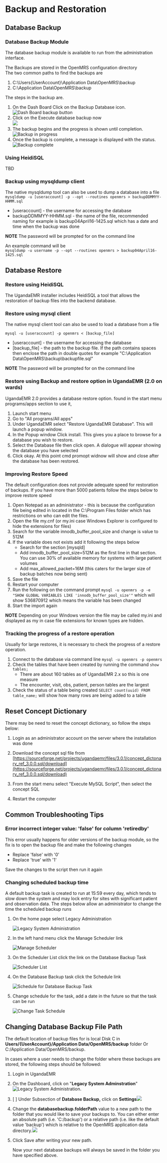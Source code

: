 # Backup and Restoration

## Database Backup

### Database Backup Module

The database backup module is available to run from the administration interface.

The Backups are stored in the OpenMRS configuration directory  
The two common paths to find the backups are  
1. C:\Users{UserAccount}\Application Data\OpenMRS\backup  
2. C:\Application Data\OpenMRS\backup

The steps in the backup are.  
1. On the Dash Board Click on the Backup Database icon.  
![Dash Board backup button](../images/backup1.0.jpg)  
2. Click on the Execute database backup now  
![](../images/backup2.jpg)  
3. The backup begins and the progress is shown until completion.  
![Backup in progress](../images/backup3.jpg)  
4. Once the backup is complete, a message is displayed with the status.  
![Backup complete](../images/backup4.jpg)

### Using HeidiSQL

TBD

### Backup using mysqldump client

The native mysqldump tool can also be used to dump a database into a file  
`mysqldump -u [useraccount] -p --opt --routines openmrs > backupDDMMYY-HHMM.sql`

* \[useraccount\] - the username for accessing the database
* backupDDMMYY-HHMM.sql - the name of the file, recommended naming for example is backup04April16-1425.sql which has a date and time when the backup was done

**NOTE** The password will be prompted for on the command line

An example command will be  
`mysqldump -u username -p --opt --routines openmrs > backup04April16-1425.sql`

## Database Restore

### Restore using HeidiSQL

The UgandaEMR installer includes HeidiSQL a tool that allows the restoration of backup files into the backend database.

### Restore using mysql client

The native mysql client tool can also be used to load a database from a file

`mysql -u [useraccount] -p openmrs < [backup_file]`

* \[useraccount\] - the username for accessing the database
* \[backup\_file\] - the path to the backup file. If the path contains spaces then enclose the path in double quotes for example "C:\Application Data\OpenMRS\backup\backupfile.sql"

**NOTE** The password will be prompted for on the command line

### **Restore using Backup and restore option in UgandaEMR \(2.0 on wards\)**

UgandaEMR 2.0 provides a database restore option. found in the start menu programs/apps section to use it,

1. Launch start menu 
2. Go to "All programs/All apps"
3. Under UgandaEMR select "Restore UgandaEMR Database". This will launch a popup window.
4. In the Popup window Click install. This gives  you a place to browse for a database you wish to restore.
5. Select the Database file then click open. A dialogue will appear showing the database you have selected
6. Click okay.  At this point cmd promopt widnow will show and close after the database has been restored.

### Improving Restore Speed

The default configuration does not provide adequate speed for restoration of backups. If you have more than 5000 patients follow the steps below to improve restore speed

1. Open Notepad as an administrator - this is because the configuration file being edited in located in the C:\Program Files folder which has restrictions on who can edit the files. 
2. Open the file my.cnf \(or my.ini case Windows Explorer is configured to hide the extensions for files\)
3. Search for the variable innodb\_buffer\_pool\_size and change is value to 512M
4. If the variable does not exists add it following the steps below
   * Search for the section \[mysqld\]
   * Add innodb\_buffer\_pool\_size=512M as the first line in that section. You can use 30% of available memory for systems with large patient volumes 
   * Add max\_allowed\_packet=16M \(this caters for the larger size of backup batches now being sent\) 
5. Save the file
6. Restart your computer 
7. Run the following on the command prompt `mysql -u openmrs -p -e "SHOW GLOBAL VARIABLES LIKE 'innodb_buffer_pool_size'"` which will show 536870912 which means the variable has been changed 
8. Start the import again 

 **NOTE** Depending on your Windows version the file may be called my.ini and displayed as my in case file extensions for known types are hidden.

### Tracking the progress of a restore operation

Usually for large restores, it is necessary to check the progress of a restore operation.

1. Connect to the database via command line `mysql -u openmrs -p openmrs`
2. Check the tables that have been created by running the command `show tables;`
   * There are about 160 tables as of UgandaEMR 2.x so this is one measure 
   * The encounter, visit, obs, patient, person tables are the largest 
3. Check the status of a table being created `SELECT count(uuid) FROM table_name;` will show how many rows are being added to a table 

## Reset Concept Dictionary
There may be need to reset the concept dictionary, so follow the steps below:

1. Login as an administrator account on the server where the installation was done

2. Download the concept sql file from [https://sourceforge.net/projects/ugandaemr/files/3.0.1/concept_dictonary_ref_3.0.0.sql/download](https://sourceforge.net/projects/ugandaemr/files/3.0.1/concept_dictonary_ref_3.0.0.sql/download)

3. From the start menu select "Execute MySQL Script", then select the concept SQL 

5. Restart the computer

## Common Troubleshooting Tips

### Error incorrect integer value: 'false' for column 'retiredby'

This error usually happens for older versions of the backup module, so the fix is to open the backup file and make the following changes

* Replace 'false' with '0'
* Replace 'true' with '1'

Save the changes to the script then run it again

### Changing scheduled backup time

A default backup task is created to run at 15:59 every day, which tends to slow down the system and may lock entry for sites with significant patient and observation data. The steps below allow an administrator to change the time the scheduled backup runs

1. On the home page select Legacy Administration 

   ![Legacy System Administration](../images/Legacy_system_admin.png)

2. In the left hand menu click the Manage Scheduler link

   ![Manage Scheduler](../images/manage_scheduler.png)

3. On the Scheduler List click the link on the Database Backup Task

   ![Scheduler List](../images/scheduled_task_list.png)

4. On the Database Backup task click the Schedule link 

   ![Schedule for Database Backup Task](../images/database_backup_task.png)

5. Change schedule for the task, add a date in the future so that the task can be run 

   ![Change Task Schedule](../images/database_backup_task_schedule.png)

## Changing Database Backup File Path

The default location of backup files for is local Disk C in **Users/{UserAccount}/Application Data/OpenMRS/backup** folder Or C:/Application Data/OpenMRS/backup.

In cases where a user needs to change the folder where these backups are stored, the following steps should be followed:

1. Login in UgandaEMR
2. On the Dashboard, click on "**Legacy System Adminstration**"![Legacy System Administration](../images/homepage.png).
3. [ ] Under Subsection of **Database Backup,** click on **Settings**![](../images/legacy-systems2.png)
4. Change the **databasebackup.folderPath**  value to a new path to the folder  that you would like to save your backups to.       You can either enter an absolute path \(i.e. 'C:/backup'\) or a relative path \(i.e. like the default value 'backup'\) which is relative to the OpenMRS application data directory.![](../images/dbbackuppath.png)
5. Click Save after  writing your new path.

   Now your next  database backups  will always be saved in the folder you have specified above.

